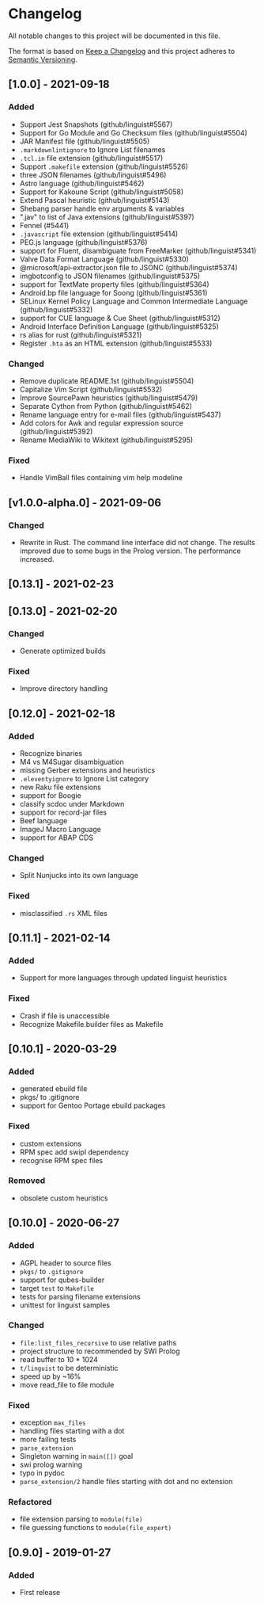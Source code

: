 # Changelog

All notable changes to this project will be documented in this file.

The format is based on [Keep a Changelog](http://keepachangelog.com/en/1.0.0/)
and this project adheres to [Semantic Versioning](http://semver.org/spec/v2.0.0.html).

## [1.0.0] - 2021-09-18

### Added

- Support Jest Snapshots (github/linguist#5567)
- Support for Go Module and Go Checksum files (github/linguist#5504)
- JAR Manifest file (github/linguist#5505)
- `.markdownlintignore` to Ignore List filenames
- `.tcl.in` file extension (github/linguist#5517)
- Support `.makefile` extension (github/linguist#5526)
- three JSON filenames (github/linguist#5496)
- Astro language (github/linguist#5462)
- Support for Kakoune Script (github/linguist#5058)
- Extend Pascal heuristic (github/linguist#5143)
- Shebang parser handle env arguments & variables
- ".jav" to list of Java extensions (github/linguist#5397)
- Fennel (#5441)
- `.javascript` file extension (github/linguist#5414)
- PEG.js language (github/linguist#5376)
- support for Fluent, disambiguate from FreeMarker (github/linguist#5341)
- Valve Data Format Language (github/linguist#5330)
- @microsoft/api-extractor.json file to JSONC (github/linguist#5374)
- imgbotconfig to JSON filenames (github/linguist#5375)
- support for TextMate property files (github/linguist#5364)
- Android.bp file language for Soong (github/linguist#5361)
- SELinux Kernel Policy Language and Common Intermediate Language (github/linguist#5332)
- support for CUE language & Cue Sheet (github/linguist#5312)
- Android Interface Definition Language (github/linguist#5325)
- rs alias for rust (github/linguist#5321)
- Register `.hta` as an HTML extension (github/linguist#5533)

### Changed

- Remove duplicate README.1st (github/linguist#5504)
- Capitalize Vim Script (github/linguist#5532)
- Improve SourcePawn heuristics (github/linguist#5479)
- Separate Cython from Python (github/linguist#5462)
- Rename language entry for e-mail files (github/linguist#5437)
- Add colors for Awk and regular expression source (github/linguist#5392)
- Rename MediaWiki to Wikitext (github/linguist#5295)

### Fixed

- Handle VimBall files containing vim help modeline

## [v1.0.0-alpha.0] - 2021-09-06

### Changed

- Rewrite in Rust. The command line interface did not change. The results
  improved due to some bugs in the Prolog version. The performance increased.

## [0.13.1] - 2021-02-23

## [0.13.0] - 2021-02-20

### Changed

- Generate optimized builds

### Fixed

- Improve directory handling

## [0.12.0] - 2021-02-18

### Added

- Recognize binaries
- M4 vs M4Sugar disambiguation
- missing Gerber extensions and heuristics
- `.eleventyignore` to Ignore List category
- new Raku file extensions
- support for Boogie
- classify scdoc under Markdown
- support for record-jar files
- Beef language
- ImageJ Macro Language
- support for ABAP CDS

### Changed

- Split Nunjucks into its own language

### Fixed

- misclassified `.rs` XML files

## [0.11.1] - 2021-02-14

### Added

- Support for more languages through updated linguist heuristics

### Fixed

- Crash if file is unaccessible
- Recognize Makefile.builder files as Makefile

## [0.10.1] - 2020-03-29

### Added

- generated ebuild file
- pkgs/ to .gitignore
- support for Gentoo Portage ebuild packages

### Fixed

- custom extensions
- RPM spec add swipl dependency
- recognise RPM spec files

### Removed

- obsolete custom heuristics

## [0.10.0] - 2020-06-27

### Added

- AGPL header to source files
- `pkgs/` to `.gitignore`
- support for qubes-builder
- target `test` to `Makefile`
- tests for parsing filename extensions
- unittest for linguist samples

### Changed

- `file:list_files_recursive` to use relative paths
- project structure to recommended by SWI Prolog
- read buffer to 10 * 1024
- `t/linguist` to be deterministic
- speed up by ~16%
- move read_file to file module

### Fixed

- exception `max_files`
- handling files starting with a dot
- more failing tests
- `parse_extension`
- Singleton warning in `main([])` goal
- swi prolog warning
- typo in pydoc
- `parse_extension/2` handle files starting with dot and no extension

### Refactored

- file extension parsing to `module(file)`
- file guessing functions to `module(file_expert)`

## [0.9.0] - 2019-01-27

### Added

- First release
